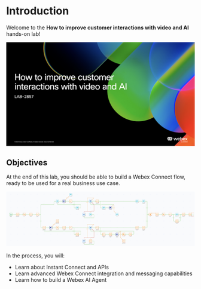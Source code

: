 # Introduction

Welcome to the **How to improve customer interactions with video and AI** hands-on lab!

<p align="center">
    <img src="images/intro.png" alt="Session Details" width="900">
</p>


## Objectives

At the end of this lab, you should be able to build a Webex Connect flow, ready to be used for a real business use case.

<p align="center">
    <img src="images/flow-final-2025.png" alt="Webex Connect flow" width="900">
</p>


In the process, you will:
- Learn about Instant Connect and APIs
- Learn advanced Webex Connect integration and messaging capabilities
- Learn how to build a Webex AI Agent

